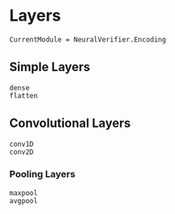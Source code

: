 # Layers

```@meta
CurrentModule = NeuralVerifier.Encoding
```

## Simple Layers

```@docs
dense
flatten
```

## Convolutional Layers

```@docs
conv1D
conv2D
```

### Pooling Layers

```@docs
maxpool
avgpool
```
